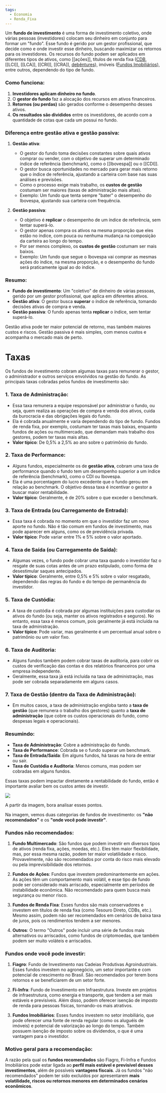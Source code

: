 ```yaml
---
tags:
  - Economia
  - Renda_Fixa
---
```

Um **fundo de investimento** é uma forma de investimento coletivo, onde várias pessoas (investidores) colocam seu dinheiro em conjunto para formar um "fundo". Esse fundo é gerido por um gestor profissional, que decide como e onde investir esse dinheiro, buscando maximizar os retornos para os investidores. Os recursos do fundo podem ser aplicados em diferentes tipos de ativos, como [[ações]], títulos de renda fixa ([CDB](CDB.md), [[LCI]], [[LCA]], [[CRI]], [[CRA]], [debêntures](Debêntures.md)), imóveis ([Fundos Imobiliários](Fundos%20Imobiliários.md)), entre outros, dependendo do tipo de fundo.

### Como funciona:
1. **Investidores aplicam dinheiro no fundo**.
2. O **gestor do fundo** faz a alocação dos recursos em ativos financeiros.
3. **Retornos (ou perdas)** são gerados conforme o desempenho desses ativos.
4. **Os resultados são divididos** entre os investidores, de acordo com a quantidade de cotas que cada um possui no fundo.

### Diferença entre **gestão ativa** e **gestão passiva**:

1. **Gestão ativa**:
   - O gestor do fundo toma decisões constantes sobre quais ativos comprar ou vender, com o objetivo de superar um determinado índice de referência (benchmark), como o [[Ibovespa]] ou o [[CDI]].
   - O gestor busca oportunidades no mercado para gerar mais retorno que o índice de referência, ajustando a carteira com base nas suas análises e previsões.
   - Como o processo exige mais trabalho, os **custos de gestão** costumam ser maiores (taxas de administração mais altas).
   - Exemplo: Um fundo que tenta sempre "bater" o desempenho do Ibovespa, ajustando sua carteira com frequência.

2. **Gestão passiva**:
   - O objetivo é **replicar** o desempenho de um índice de referência, sem tentar superá-lo.
   - O gestor apenas compra os ativos na mesma proporção que eles estão no índice, com pouca ou nenhuma mudança na composição da carteira ao longo do tempo.
   - Por ser menos complexo, os **custos de gestão** costumam ser mais baixos.
   - Exemplo: Um fundo que segue o Ibovespa vai comprar as mesmas ações do índice, na mesma proporção, e o desempenho do fundo será praticamente igual ao do índice.

### Resumo:
- **Fundo de investimento**: Um "coletivo" de dinheiro de várias pessoas, gerido por um gestor profissional, que aplica em diferentes ativos.
- **Gestão ativa**: O gestor busca **superar** o índice de referência, tomando decisões ativas de compra e venda.
- **Gestão passiva**: O fundo apenas tenta **replicar** o índice, sem tentar superá-lo.

Gestão ativa pode ter maior potencial de retorno, mas também maiores custos e riscos. Gestão passiva é mais simples, com menos custos e acompanha o mercado mais de perto.

# Taxas

Os fundos de investimento cobram algumas taxas para remunerar o gestor, o administrador e outros serviços envolvidos na gestão do fundo. As principais taxas cobradas pelos fundos de investimento são:

### 1. **Taxa de Administração**:
   - Essa taxa remunera a equipe responsável por administrar o fundo, ou seja, quem realiza as operações de compra e venda dos ativos, cuida da burocracia e das obrigações legais do fundo.
   - Ela é cobrada anualmente e varia dependendo do tipo de fundo. Fundos de renda fixa, por exemplo, costumam ter taxas mais baixas, enquanto fundos de ações ou multimercado, que demandam mais trabalho dos gestores, podem ter taxas mais altas.
   - **Valor típico**: De 0,5% a 2,5% ao ano sobre o patrimônio do fundo.

### 2. **Taxa de Performance**:
   - Alguns fundos, especialmente os de **gestão ativa**, cobram uma taxa de performance quando o fundo tem um desempenho superior a um índice de referência (benchmark), como o CDI ou Ibovespa.
   - Ela é uma porcentagem do lucro excedente que o fundo gerou em relação ao benchmark. O objetivo dessa taxa é incentivar o gestor a buscar maior rentabilidade.
   - **Valor típico**: Geralmente, é de 20% sobre o que exceder o benchmark.

### 3. **Taxa de Entrada (ou Carregamento de Entrada)**:
   - Essa taxa é cobrada no momento em que o investidor faz um novo aporte no fundo. Não é tão comum em fundos de investimento, mas pode aparecer em alguns, como os de previdência privada.
   - **Valor típico**: Pode variar entre 1% e 5% sobre o valor aportado.

### 4. **Taxa de Saída (ou Carregamento de Saída)**:
   - Algumas vezes, o fundo pode cobrar uma taxa quando o investidor faz o resgate de suas cotas antes de um prazo estipulado, como forma de desestimular saques antecipados.
   - **Valor típico**: Geralmente, entre 0,5% e 5% sobre o valor resgatado, dependendo das regras do fundo e do tempo de permanência do investidor.

### 5. **Taxa de Custódia**:
   - A taxa de custódia é cobrada por algumas instituições para custodiar os ativos do fundo (ou seja, manter os ativos registrados e seguros). No entanto, essa taxa é menos comum, pois geralmente já está incluída na taxa de administração.
   - **Valor típico**: Pode variar, mas geralmente é um percentual anual sobre o patrimônio ou um valor fixo.

### 6. **Taxa de Auditoria**:
   - Alguns fundos também podem cobrar taxas de auditoria, para cobrir os custos de verificação das contas e dos relatórios financeiros por uma empresa independente.
   - Geralmente, essa taxa já está incluída na taxa de administração, mas pode ser cobrada separadamente em alguns casos.

### 7. **Taxa de Gestão (dentro da Taxa de Administração)**:
   - Em muitos casos, a taxa de administração engloba tanto a **taxa de gestão** (que remunera o trabalho dos gestores) quanto a **taxa de administração** (que cobre os custos operacionais do fundo, como despesas legais e operacionais).

### **Resumindo**:
- **Taxa de Administração**: Cobre a administração do fundo.
- **Taxa de Performance**: Cobrada se o fundo superar um benchmark.
- **Taxa de Entrada/Saída**: Em alguns fundos, há taxas na hora de entrar ou sair.
- **Taxa de Custódia e Auditoria**: Menos comuns, mas podem ser cobradas em alguns fundos.

Essas taxas podem impactar diretamente a rentabilidade do fundo, então é importante avaliar bem os custos antes de investir.


![](Pasted%20image%2020241013115336.png)

A partir da imagem, bora analisar esses pontos.

Na imagem, vemos duas categorias de fundos de investimento: os **"não recomendados"** e os **"onde você pode investir"**.

### **Fundos não recomendados:**
1. **Fundo Multimercado**: São fundos que podem investir em diversos tipos de ativos (renda fixa, ações, moedas, etc.). Eles têm maior flexibilidade, mas, por essa mesma razão, podem ter maior volatilidade e risco. Provavelmente, não são recomendados por conta do risco mais elevado ou pela imprevisibilidade dos retornos.

2. **Fundos de Ações**: Fundos que investem predominantemente em ações. As ações têm um comportamento mais volátil, e esse tipo de fundo pode ser considerado mais arriscado, especialmente em períodos de instabilidade econômica. Não recomendado para quem busca mais segurança ou menor risco.

3. **Fundos de Renda Fixa**: Esses fundos são mais conservadores e investem em títulos de renda fixa (como Tesouro Direto, CDBs, etc.). Mesmo assim, podem não ser recomendados em cenários de baixa taxa de juros, pois os rendimentos tendem a ser menores.

4. **Outros**: O termo "Outros" pode incluir uma série de fundos mais alternativos ou arriscados, como fundos de criptomoedas, que também podem ser muito voláteis e arriscados.

### **Fundos onde você pode investir:**
1. **Fiagro**: Fundo de Investimento nas Cadeias Produtivas Agroindustriais. Esses fundos investem no agronegócio, um setor importante e com potencial de crescimento no Brasil. São recomendados por terem bons retornos e se beneficiarem de um setor forte.

2. **Fi-Infra**: Fundo de Investimento em Infraestrutura. Investe em projetos de infraestrutura, como energia e transporte, que tendem a ser mais estáveis e previsíveis. Além disso, podem oferecer isenção de imposto de renda para pessoas físicas, tornando-os mais atrativos.

3. **Fundos Imobiliários**: Esses fundos investem no setor imobiliário, que pode oferecer uma fonte de renda regular (como os aluguéis de imóveis) e potencial de valorização ao longo do tempo. Também possuem isenção de imposto sobre os dividendos, o que é uma vantagem para o investidor.

### Motivo geral para a recomendação:
A razão pela qual os **fundos recomendados** são Fiagro, Fi-Infra e Fundos Imobiliários pode estar ligada ao **perfil mais estável e previsível desses investimentos**, além de possíveis **vantagens fiscais**. Já os fundos "não recomendados" podem ter sido excluídos por apresentarem **mais volatilidade, riscos ou retornos menores em determinados cenários econômicos**.